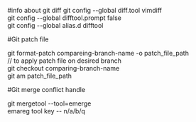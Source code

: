 #info about git diff
git config --global diff.tool vimdiff    
git config --global difftool.prompt false    
git config --global alias.d difftool  
  
    
  
  

#Git patch file  
    
  

git format-patch compareing-branch-name -o  patch_file_path    
// to apply patch file on desired branch     
git checkout  comparing-branch-name     
git am patch_file_path  
  
  
  


#Git merge conflict handle    

git mergetool --tool=emerge    
emareg tool key --  n/a/b/q     
